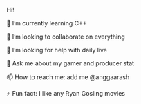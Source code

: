 Hi!

🌱 I’m currently learning C++

👯 I’m looking to collaborate on everything

🤔 I’m looking for help with daily live

💬 Ask me about my gamer and producer stat

📫 How to reach me: add me @anggaarash

⚡ Fun fact: I like any Ryan Gosling movies
